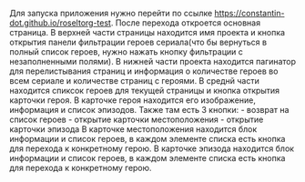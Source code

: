 Для запуска приложения нужно перейти по ссылке https://constantin-dot.github.io/roseltorg-test.
После перехода откроется основная страница.
В верхней части страницы находится имя проекта и кнопка открытия панели фильтрации героев сериала(что бы вернуться в полный список героев, нужно нажать кнопку фильтрации с незаполненными полями).
В нижней части проекта находится пагинатор для перелистывания страниц и информация о количестве героев во всем сериале и количестве страниц с героями.
В среднй части находится спиксок героев для текущей страницы и кнопка открытия карточки героя.
В карточке героя находится его изображение, информация и список эпизодов.
Также там есть 3 кнопки: - возврат на список героев - открытие карточки местоположения - открытие карточки эпизода
В карточке местоположения находится блок информации и список героев, в каждом элементе списка есть кнопка для перехода к конкретному герою.
В карточке эпизода находится блок информации и список героев, в каждом элементе списка есть кнопка для перехода к конкретному герою.
